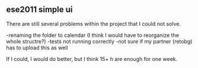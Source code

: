 ## ese2011 simple ui

There are still several problems within the project that I could not solve.

-renaming the folder to calendar (I think I would have to reorganize the whole structre?)
-tests not running correctly
-not sure if my partner (retobg) has to upload this as well

If I could, I would do better, but I think 15+ h are enough for one week.
